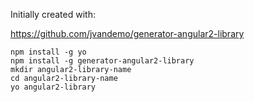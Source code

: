 Initially created with:

https://github.com/jvandemo/generator-angular2-library

    npm install -g yo
    npm install -g generator-angular2-library
    mkdir angular2-library-name
    cd angular2-library-name
    yo angular2-library
